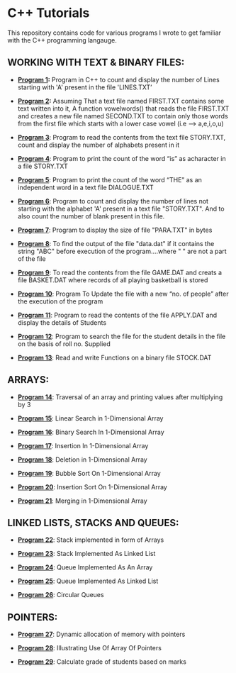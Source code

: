 # C++ Tutorials

This repository contains code for various programs I wrote to get familiar with the C++ programming langauge.

## WORKING WITH TEXT & BINARY FILES:

* **[Program 1](https://github.com/foo-bar-omastar/c-plusplus-tutorials/blob/master/Program_1.CPP):** Program in C++ to count and display the number of Lines starting with 'A' present in the file 'LINES.TXT’

* **[Program 2](https://github.com/foo-bar-omastar/c-plusplus-tutorials/blob/master/Program_2.CPP):** Assuming That a text file named FIRST.TXT contains some text written into it, A function vowelwords() that reads the file FIRST.TXT and creates a new file named SECOND.TXT to contain only those words from the first file which starts with a lower case vowel (i.e --> a,e,i,o,u)

* **[Program 3](https://github.com/foo-bar-omastar/c-plusplus-tutorials/blob/master/Program_3.CPP)**: Program to read the contents from the text file STORY.TXT, count and display the number of alphabets present in it

* **[Program 4](https://github.com/foo-bar-omastar/c-plusplus-tutorials/blob/master/Program_4.CPP)**: Program to print the count of the word “is” as acharacter in a file STORY.TXT

* **[Program 5](https://github.com/foo-bar-omastar/c-plusplus-tutorials/blob/master/Program_5.CPP)**: Program to print the count of the word “THE” as an independent word in a text file DIALOGUE.TXT

* **[Program 6](https://github.com/foo-bar-omastar/c-plusplus-tutorials/blob/master/Program_6.CPP)**: Program to count and display the number of lines not starting with the alphabet 'A' present in a text file "STORY.TXT". And to also count the number of blank present in this file.


* **[Program 7](https://github.com/foo-bar-omastar/c-plusplus-tutorials/blob/master/Program_7.CPP)**: Program to display the size of file "PARA.TXT" in bytes

* **[Program 8](https://github.com/foo-bar-omastar/c-plusplus-tutorials/blob/master/Program_8.CPP)**: To find the output of the file "data.dat" if it contains the string "ABC" before execution of the program....where " " are not a part of the file

* **[Program 9](https://github.com/foo-bar-omastar/c-plusplus-tutorials/blob/master/Program_9.CPP)**: To read the contents from the file GAME.DAT and creats a file BASKET.DAT where records of all playing basketball is stored

* **[Program 10](https://github.com/foo-bar-omastar/c-plusplus-tutorials/blob/master/Program_10.CPP)**: Program To Update the file with a new “no. of people” after the execution of the program

* **[Program 11](https://github.com/foo-bar-omastar/c-plusplus-tutorials/blob/master/Program_11.CPP)**: Program to read the contents of the file APPLY.DAT and display the details of Students

* **[Program 12](https://github.com/foo-bar-omastar/c-plusplus-tutorials/blob/master/Program_12.CPP)**: Program to search the file for the student details in the file on the basis of roll no. Supplied

* **[Program 13](https://github.com/foo-bar-omastar/c-plusplus-tutorials/blob/master/Program_13.CPP)**: Read and write Functions on a binary file STOCK.DAT

## ARRAYS:

* **[Program 14](https://github.com/foo-bar-omastar/c-plusplus-tutorials/blob/master/Program_14.CPP)**: Traversal of an array and printing values after multiplying by 3

* **[Program 15](https://github.com/foo-bar-omastar/c-plusplus-tutorials/blob/master/Program_15.CPP)**: Linear Search in 1-Dimensional Array

* **[Program 16](https://github.com/foo-bar-omastar/c-plusplus-tutorials/blob/master/Program_16.CPP)**: Binary Search In 1-Dimensional Array

* **[Program 17](https://github.com/foo-bar-omastar/c-plusplus-tutorials/blob/master/Program_17.CPP)**: Insertion In 1-Dimensional Array

* **[Program 18](https://github.com/foo-bar-omastar/c-plusplus-tutorials/blob/master/Program_18.CPP)**: Deletion in 1-Dimensional Array

* **[Program 19](https://github.com/foo-bar-omastar/c-plusplus-tutorials/blob/master/Program_19.CPP)**: Bubble Sort On 1-Dimensional Array

* **[Program 20](https://github.com/foo-bar-omastar/c-plusplus-tutorials/blob/master/Program_20.CPP)**: Insertion Sort On 1-Dimensional Array

* **[Program 21](https://github.com/foo-bar-omastar/c-plusplus-tutorials/blob/master/Program_21.CPP)**: Merging in 1-Dimensional Array

## LINKED LISTS, STACKS AND QUEUES:

* **[Program 22](https://github.com/foo-bar-omastar/c-plusplus-tutorials/blob/master/Program_22.CPP)**: Stack implemented in form of Arrays

* **[Program 23](https://github.com/foo-bar-omastar/c-plusplus-tutorials/blob/master/Program_23.CPP)**: Stack Implemented As Linked List

* **[Program 24](https://github.com/foo-bar-omastar/c-plusplus-tutorials/blob/master/Program_24.CPP)**: Queue Implemented As An Array

* **[Program 25](https://github.com/foo-bar-omastar/c-plusplus-tutorials/blob/master/Program_25.CPP)**: Queue Implemented As Linked List

* **[Program 26](https://github.com/foo-bar-omastar/c-plusplus-tutorials/blob/master/Program_26.CPP)**: Circular Queues

## POINTERS:

* **[Program 27](https://github.com/foo-bar-omastar/c-plusplus-tutorials/blob/master/Program_27.CPP)**: Dynamic allocation of memory with pointers

* **[Program 28](https://github.com/foo-bar-omastar/c-plusplus-tutorials/blob/master/Program_28.CPP)**: Illustrating Use Of Array Of Pointers

* **[Program 29](https://github.com/foo-bar-omastar/c-plusplus-tutorials/blob/master/Program_29.CPP)**: Calculate grade of students based on marks



